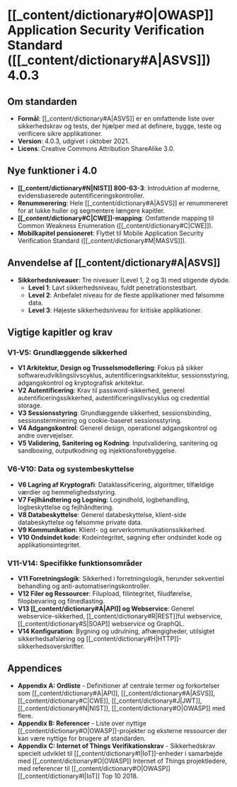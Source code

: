 # [[_content/dictionary#O|OWASP]] Application Security Verification Standard ([[_content/dictionary#A|ASVS]]) 4.0.3

## Om standarden
- **Formål**: [[_content/dictionary#A|ASVS]] er en omfattende liste over sikkerhedskrav og tests, der hjælper med at definere, bygge, teste og verificere sikre applikationer.
- **Version**: 4.0.3, udgivet i oktober 2021.
- **Licens**: Creative Commons Attribution ShareAlike 3.0.

## Nye funktioner i 4.0
- **[[_content/dictionary#N|NIST]] 800-63-3**: Introduktion af moderne, evidensbaserede autentificeringskontroller.
- **Renummerering**: Hele [[_content/dictionary#A|ASVS]] er renummereret for at lukke huller og segmentere længere kapitler.
- **[[_content/dictionary#C|CWE]]-mapping**: Omfattende mapping til Common Weakness Enumeration ([[_content/dictionary#C|CWE]]).
- **Mobilkapitel pensioneret**: Flyttet til Mobile Application Security Verification Standard ([[_content/dictionary#M|MASVS]]).

## Anvendelse af [[_content/dictionary#A|ASVS]]
- **Sikkerhedsniveauer**: Tre niveauer (Level 1, 2 og 3) med stigende dybde.
  - **Level 1**: Lavt sikkerhedsniveau, fuldt penetrationstestbart.
  - **Level 2**: Anbefalet niveau for de fleste applikationer med følsomme data.
  - **Level 3**: Højeste sikkerhedsniveau for kritiske applikationer.

## Vigtige kapitler og krav

### V1-V5: Grundlæggende sikkerhed
- **V1 Arkitektur, Design og Trusselsmodellering**: Fokus på sikker softwareudviklingslivscyklus, autentificeringsarkitektur, sessionsstyring, adgangskontrol og kryptografisk arkitektur.
- **V2 Autentificering**: Krav til password-sikkerhed, generel autentificeringssikkerhed, autentificeringslivscyklus og credential storage.
- **V3 Sessionsstyring**: Grundlæggende sikkerhed, sessionsbinding, sessionsterminering og cookie-baseret sessionsstyring.
- **V4 Adgangskontrol**: Generel design, operationel adgangskontrol og andre overvejelser.
- **V5 Validering, Sanitering og Kodning**: Inputvalidering, sanitering og sandboxing, outputkodning og injektionsforebyggelse.

### V6-V10: Data og systembeskyttelse
- **V6 Lagring af Kryptografi**: Dataklassificering, algoritmer, tilfældige værdier og hemmelighedsstyring.
- **V7 Fejlhåndtering og Logning**: Logindhold, logbehandling, logbeskyttelse og fejlhåndtering.
- **V8 Databeskyttelse**: Generel databeskyttelse, klient-side databeskyttelse og følsomme private data.
- **V9 Kommunikation**: Klient- og serverkommunikationssikkerhed.
- **V10 Ondsindet kode**: Kodeintegritet, søgning efter ondsindet kode og applikationsintegritet.

### V11-V14: Specifikke funktionsområder
- **V11 Forretningslogik**: Sikkerhed i forretningslogik, herunder sekventiel behandling og anti-automatiseringskontroller.
- **V12 Filer og Ressourcer**: Filupload, filintegritet, filudførelse, filopbevaring og filnedlasting.
- **V13 [[_content/dictionary#A|API]] og Webservice**: Generel webservice-sikkerhed, [[_content/dictionary#R|REST]]ful webservice, [[_content/dictionary#S|SOAP]] webservice og GraphQL.
- **V14 Konfiguration**: Bygning og udrulning, afhængigheder, utilsigtet sikkerhedsafsløring og [[_content/dictionary#H|HTTP]]-sikkerhedsoverskrifter.

## Appendices
- **Appendix A: Ordliste** - Definitioner af centrale termer og forkortelser som [[_content/dictionary#A|API]], [[_content/dictionary#A|ASVS]], [[_content/dictionary#C|CWE]], [[_content/dictionary#J|JWT]], [[_content/dictionary#N|NIST]], [[_content/dictionary#O|OWASP]] med flere.
- **Appendix B: Referencer** - Liste over nyttige [[_content/dictionary#O|OWASP]]-projekter og eksterne ressourcer der kan være nyttige for brugere af standarden.
- **Appendix C: Internet of Things Verifikationskrav** - Sikkerhedskrav specielt udviklet til [[_content/dictionary#I|IoT]]-enheder i samarbejde med [[_content/dictionary#O|OWASP]] Internet of Things projektledere, med referencer til [[_content/dictionary#O|OWASP]] [[_content/dictionary#I|IoT]] Top 10 2018. 